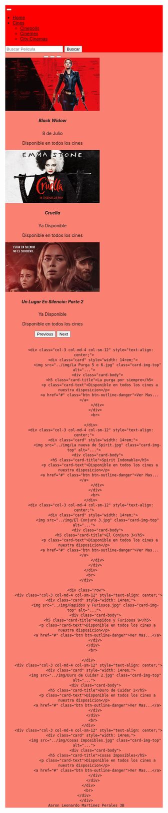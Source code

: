 <!DOCTYPE html>
<html lang="en">
<head>
    <meta charset="UTF-8">
    <meta http-equiv="X-UA-Compatible" content="IE=edge">
    <meta name="viewport" content="width=device-width, initial-scale=1.0">
    <link rel="stylesheet" href="../css/bootstrap.min.css">
    <title>Cartelera Laguna</title>
</head>
<body>
    <!--Navbar-->
    <nav class="navbar navbar-expand-lg navbar-light" style="background-color: red;">
        <div class="container-fluid">
          <a class="navbar-brand" href="#"><img src=""></a>
          <button class="navbar-toggler" type="button" data-bs-toggle="collapse" data-bs-target="#navbarScroll" aria-controls="navbarScroll" aria-expanded="false" aria-label="Toggle navigation">
            <span class="navbar-toggler-icon"></span>
          </button>
          <div class="collapse navbar-collapse" id="navbarScroll">
            <ul class="navbar-nav me-auto my-2 my-lg-0 navbar-nav-scroll" style="--bs-scroll-height: 100px;">
              <li class="nav-item">
                <a class="nav-link active" aria-current="page" href="#">Home</a>
              </li>
              <li class="nav-item dropdown">
                <a class="nav-link dropdown-toggle" href="#" id="navbarScrollingDropdown" role="button" data-bs-toggle="dropdown" aria-expanded="false">
                  Cines
                </a>
                <ul class="dropdown-menu" aria-labelledby="navbarScrollingDropdown">
                  <li><a class="dropdown-item" href="#">Cinepolis</a></li>
                  <li><a class="dropdown-item" href="#">Cinemex</a></li>
                  <li><a class="dropdown-item" href="#">City Cinemas</a></li>
                </ul>
              </li>
            </ul>
            <form class="d-flex">
              <input class="form-control me-2" type="search" placeholder="Buscar Pelicula" aria-label="Search">
              <button class="btn btn-secondary" type="submit">Buscar</button>
            </form>
          </div>
        </div>
      </nav>
      <!--Carrusel-->
      <div style="background-color: salmon;">
        <div class="container" style="text-align: center; width: 60%; background-color: salmon;">
      <div id="carouselExampleIndicators" class="carousel slide" data-bs-ride="carousel">
        <div class="carousel-indicators">
          <button type="button" data-bs-target="#carouselExampleIndicators" data-bs-slide-to="0" class="active" aria-current="true" aria-label="Slide 1"></button>
          <button type="button" data-bs-target="#carouselExampleIndicators" data-bs-slide-to="1" aria-label="Slide 2"></button>
          <button type="button" data-bs-target="#carouselExampleIndicators" data-bs-slide-to="2" aria-label="Slide 3"></button>
        </div>
        <div class="carousel-inner">
          <div class="carousel-item active">
            <img src="../img/Black_Widow.jpg" class="d-block w-100">
            <div class="carousel-caption d-none d-md-block">
                <h5>Black Widow</h5>
                <p>8 de Julio</p>
                <p>Disponible en todos los cines</p>
              </div>
          </div>
          <div class="carousel-item">
            <img src="../img/Cruella.jpeg" class="d-block w-100">
            <div class="carousel-caption d-none d-md-block">
            <h5>Cruella</h5>
                <p>Ya Disponible</p>
                <p>Disponible en todos los cines</p>
            </div>
          </div>
          <div class="carousel-item">
            <img src="../img/Un_Lugar_En_Silencio_Parte_2.jpg" class="d-block w-100">
            <div class="carousel-caption d-none d-md-block">
            <h5>Un Lugar En Silencio: Parte 2</h5>
                <p>Ya Disponible</p>
                <p>Disponible en todos los cines</p>
          </div>
        </div>
        <button class="carousel-control-prev" type="button" data-bs-target="#carouselExampleIndicators" data-bs-slide="prev">
          <span class="carousel-control-prev-icon" aria-hidden="true"></span>
          <span class="visually-hidden">Previous</span>
        </button>
        <button class="carousel-control-next" type="button" data-bs-target="#carouselExampleIndicators" data-bs-slide="next">
          <span class="carousel-control-next-icon" aria-hidden="true"></span>
          <span class="visually-hidden">Next</span>
        </button>
      </div>
        </div>
        </div>
        <br>
      <!--Card-->
      <div class="container" style="text-align: center;">
      <div class="row">
          
          <div class="col-3 col-md-4 col-sm-12" style="text-align: center;">
            <div class="card" style="width: 14rem;">
                <img src="../img/La Purga 5 o 6.jpg" class="card-img-top" alt="...">
                <div class="card-body">
                  <h5 class="card-title">La purga por siempre</h5>
                  <p class="card-text">Disponible en todos los cines a nuestra disposicion</p>
                  <a href="#" class="btn btn-outline-danger">Ver Mas...</a>
                </div>
              </div>
              <br>
              
          </div>
          <div class="col-3 col-md-4 col-sm-12" style="text-align: center;">
            <div class="card" style="width: 14rem;">
                <img src="../img/La nueva de Spirit.jpg" class="card-img-top" alt="...">
                <div class="card-body">
                  <h5 class="card-title">Spirit Indomable</h5>
                  <p class="card-text">Disponible en todos los cines a nuestra disposicion</p>
                  <a href="#" class="btn btn-outline-danger">Ver Mas...</a>
                </div>
              </div>
              <br>
          </div>
          <div class="col-3 col-md-4 col-sm-12" style="text-align: center;">
            <div class="card" style="width: 14rem;">
                <img src="../img/El Conjuro 3.jpg" class="card-img-top" alt="...">
                <div class="card-body">
                  <h5 class="card-title">El Conjuro 3</h5>
                  <p class="card-text">Disponible en todos los cines a nuestra disposicion</p>
                  <a href="#" class="btn btn-outline-danger">Ver Mas...</a>
                </div>
              </div>
          </div>
          <br>
      </div>
      
      <div class="row">
        <div class="col-3 col-md-4 col-sm-12" style="text-align: center;">
          <div class="card" style="width: 14rem;">
              <img src="../img/Rapidos y Furiosos.jpg" class="card-img-top" alt="...">
              <div class="card-body">
                <h5 class="card-title">Rapidos y Furiosos 9</h5>
                <p class="card-text">Disponible en todos los cines a nuestra disposicion</p>
                <a href="#" class="btn btn-outline-danger">Ver Mas...</a>
              </div>
            </div>
            <br>
            
        </div>
        <div class="col-3 col-md-4 col-sm-12" style="text-align: center;">
          <div class="card" style="width: 14rem;">
              <img src="../img/Duro de Cuidar 2.jpg" class="card-img-top" alt="...">
              <div class="card-body">
                <h5 class="card-title">Duro de Cuidar 2</h5>
                <p class="card-text">Disponible en todos los cines a nuestra disposicion</p>
                <a href="#" class="btn btn-outline-danger">Ver Mas...</a>
              </div>
            </div>
            <br>
        </div>
        <div class="col-3 col-md-4 col-sm-12" style="text-align: center;">
          <div class="card" style="width: 14rem;">
              <img src="../img/Cosas Imposibles.jpg" class="card-img-top" alt="...">
              <div class="card-body">
                <h5 class="card-title">Cosas Imposibles</h5>
                <p class="card-text">Disponible en todos los cines a nuestra disposicion</p>
                <a href="#" class="btn btn-outline-danger">Ver Mas...</a>
              </div>
            </div>
        </div>
        <br>
    </div>
      </div>
      Aaron Leonardo Martinez Perales 3B
</body>
<script src="../js/bootstrap.min.js"></script>
</html>
